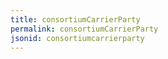 ```yaml
---
title: consortiumCarrierParty
permalink: consortiumCarrierParty
jsonid: consortiumcarrierparty
---
```

